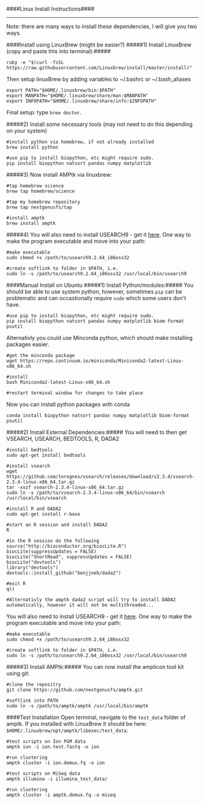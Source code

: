 ####Linux Install Instructions####
___

Note: there are many ways to install these dependencies, I will give you two ways.

####Install using LinuxBrew (might be easier?)
#####1) Install LinuxBrew (copy and paste this into terminal):#####
```
ruby -e "$(curl -fsSL https://raw.githubusercontent.com/Linuxbrew/install/master/install)"
```
Then setup linuxBrew by adding variables to ~/.bashrc or ~/.bash_aliases
```
export PATH="$HOME/.linuxbrew/bin:$PATH"
export MANPATH="$HOME/.linuxbrew/share/man:$MANPATH"
export INFOPATH="$HOME/.linuxbrew/share/info:$INFOPATH"
```
Final setup:  type `brew doctor`.

#####2) Install some necessary tools (may not need to do this depending on your system)
```
#install python via homebrew, if not already installed
brew install python

#use pip to install biopython, etc might require sudo.
pip install biopython natsort pandas numpy matplotlib
```

#####3) Now install AMPtk via linuxbrew:
```
#tap homebrew science
brew tap homebrew/science

#tap my homebrew repository
brew tap nextgenusfs/tap

#install amptk
brew install amptk
```

#####4) You will also need to install USEARCH9 - get it [here](http://www.drive5.com/usearch/download.html).  One way to make the program executable and move into your path:

```
#make executable
sudo chmod +x /path/to/usearch9.2.64_i86osx32
```

```
#create softlink to folder in $PATH, i.e.
sudo ln -s /path/to/usearch9.2.64_i86osx32 /usr/local/bin/usearch9
```


####Manual Install on Ubuntu
#####1) Install Python/modules:#####
You should be able to use system python, however, sometimes `pip` can be problematic and can occastionally require `sudo` which some users don't have.
```
#use pip to install biopython, etc might require sudo.
pip install biopython natsort pandas numpy matplotlib biom-format psutil
```
Alternativly you could use Minconda python, which should make installing packages easier.
```
#get the minconda package
wget https://repo.continuum.io/miniconda/Miniconda2-latest-Linux-x86_64.sh

#install
bash Miniconda2-latest-Linux-x86_64.sh

#restart terminal window for changes to take place
```
Now you can install python packages with conda
```
conda install biopython natsort pandas numpy matplotlib biom-format psutil
```
#####2) Install External Dependencies:#####
You will need to then get VSEARCH, USEARCH, BEDTOOLS, R, DADA2
```
#install bedtools
sudo apt-get install bedtools

#install vsearch
wget https://github.com/torognes/vsearch/releases/download/v2.3.4/vsearch-2.3.4-linux-x86_64.tar.gz
tar -xvzf vsearch-2.3.4-linux-x86_64.tar.gz
sudo ln -s /path/to/vsearch-2.3.4-linux-x86_64/bin/vsearch /usr/local/bin/vsearch

#install R and DADA2
sudo apt-get install r-base

#start an R session and install DADA2
R

#in the R session do the following
source("http://bioconductor.org/biocLite.R")
biocLite(suppressUpdates = FALSE)
biocLite("ShortRead", suppressUpdates = FALSE)
biocLite("devtools")
library("devtools")
devtools::install_github("benjjneb/dada2")

#exit R
q()

#Alternativly the amptk dada2 script will try to install DADA2 automatically, however it will not be multithreaded...
```
You will also need to install USEARCH9 - get it [here](http://www.drive5.com/usearch/download.html).  One way to make the program executable and move into your path:

```
#make executable
sudo chmod +x /path/to/usearch9.2.64_i86osx32

#create softlink to folder in $PATH, i.e.
sudo ln -s /path/to/usearch9.2.64_i86osx32 /usr/local/bin/usearch9
```
#####3) Install AMPtk:#####
You can now install the amplicon tool kit using git:
```
#clone the repositry
git clone https://github.com/nextgenusfs/amptk.git

#softlink into PATH
sudo ln -s /path/to/amptk/amptk /usr/local/bin/amptk
```

####Test Installation
Open terminal, navigate to the `test_data` folder of amptk. If you installed with LinuxBrew it should be here: `$HOME/.linuxbrew/opt/amptk/libexec/test_data`.

```
#test scripts on Ion PGM data
amptk ion -i ion.test.fastq -o ion

#run clustering
amptk cluster -i ion.demux.fq -o ion
```
```
#test scripts on MiSeq data
amptk illumina -i illumina_test_data/

#run clustering
amptk cluster -i amptk.demux.fq -o miseq
```